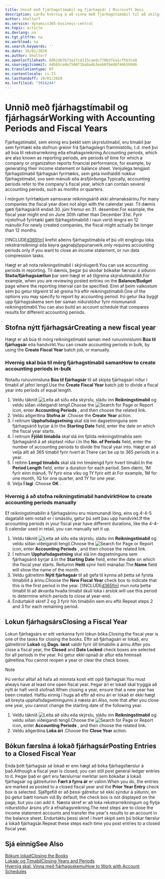 ```yaml
---
title: Unnið með fjárhagstímabil og fjárhagsár | Microsoft Docs
description: Lærðu hvernig á að vinna með fjárhagstímabil til að skilgreina hvenær fyrirtækið greinir frá fjárhagslegri frammistöðu.
author: bholtorf
ms.service: dynamics365-business-central
ms.topic: article
ms.devlang: na
ms.tgt_pltfrm: na
ms.workload: na
ms.search.keywords: ''
ms.date: 10/01/2020
ms.author: bholtorf
ms.openlocfilehash: 6d62db7673a37cd115caedc778b3fea1cf5b3ce8
ms.sourcegitcommit: ddbb5cede750df1baba4b3eab8fbed6744b5b9d6
ms.translationtype: HT
ms.contentlocale: is-IS
ms.lasthandoff: 10/01/2020
ms.locfileid: "3916244"
---
```

# <a name="working-with-accounting-periods-and-fiscal-years"></a><span data-ttu-id="585f4-103">Unnið með fjárhagstímabil og fjárhagsár</span><span class="sxs-lookup"><span data-stu-id="585f4-103">Working with Accounting Periods and Fiscal Years</span></span>

<span data-ttu-id="585f4-104">Fjárhagstímabil, sem einnig eru þekkt sem skýrslutímabil, eru tímabil þar sem fyrirtæki eða stofnun greinir frá fjárhagslegri frammistöðu, t.d. með því að búa til rekstrarreikning eða efnahagsreikning.</span><span class="sxs-lookup"><span data-stu-id="585f4-104">Accounting periods, which are also known as reporting periods, are periods of time for which a company or organization reports financial performance, for example, by generating their income statement or balance sheet.</span></span> <span data-ttu-id="585f4-105">Venjulega tengjast fjárhagstímabil fjárhagsári fyrirtækis, sem geta innihaldið nokkur fjárhagstímabil, svo sem mánuði eða ársfjórðunga.</span><span class="sxs-lookup"><span data-stu-id="585f4-105">Typically, accounting periods refer to the company's fiscal year, which can contain several accounting periods, such as months or quarters.</span></span>

<span data-ttu-id="585f4-106">Í mörgum fyrirtækjum samsvarar reikningsárið ekki almanaksárinu.</span><span class="sxs-lookup"><span data-stu-id="585f4-106">For many companies the fiscal year does not align with the calendar year.</span></span> <span data-ttu-id="585f4-107">Til dæmis gæti fjárhagsárið endað 30. júní fremur en 31. desember.</span><span class="sxs-lookup"><span data-stu-id="585f4-107">For example, the fiscal year might end on June 30th rather than December 31st.</span></span> <span data-ttu-id="585f4-108">Fyrir nýstofnuð fyrirtæki gæti fjárhagstímabilið í raun verið lengra en 12 mánuðir.</span><span class="sxs-lookup"><span data-stu-id="585f4-108">For newly created companies, the fiscal might actually be longer than 12 months.</span></span>  

[!INCLUDE[d365fin](includes/d365fin_md.md)] <span data-ttu-id="585f4-109">krefst aðeins fjárhagstímabila ef þú vilt eingöngu loka rekstrarreikningi eða keyra gagnaþjöppunarverk.</span><span class="sxs-lookup"><span data-stu-id="585f4-109">only requires accounting periods only if you want to close an income statement, or run data compression tasks.</span></span> 

<span data-ttu-id="585f4-110">Hægt er að nota reikningstímabil í skýrslugerð.</span><span class="sxs-lookup"><span data-stu-id="585f4-110">You can use accounting periods in reporting.</span></span> <span data-ttu-id="585f4-111">Til dæmis, þegar þú skoðar bókaðar færslur á síðunni **Staða/fjárhagsáætlun** þar sem hægt er að tilgreina skýrslutímabilið.</span><span class="sxs-lookup"><span data-stu-id="585f4-111">For example, when you are reviewing posted entries on the **Balance/Budget** page where the reporting interval can be specified.</span></span> <span data-ttu-id="585f4-112">Einn af þeim valkostum sem þú getur tilgreint til að greina frá eftir reikningstímabili.</span><span class="sxs-lookup"><span data-stu-id="585f4-112">One of the options you may specify to report by accounting period.</span></span> <span data-ttu-id="585f4-113">Þú getur líka byggt upp fjárhagsskema sem ber saman niðurstöður fyrir mismunandi reikningstímabil.</span><span class="sxs-lookup"><span data-stu-id="585f4-113">You can also build an account schedule that compares results for different accounting periods.</span></span>

## <a name="creating-a-new-fiscal-year"></a><span data-ttu-id="585f4-114">Stofna nýtt fjárhagsár</span><span class="sxs-lookup"><span data-stu-id="585f4-114">Creating a new fiscal year</span></span>

<span data-ttu-id="585f4-115">Hægt er að búa til mörg reikningstímabil saman með runuvinnslunni **Búa til fjárhagsár** eða handvirkt.</span><span class="sxs-lookup"><span data-stu-id="585f4-115">You can create accounting periods in bulk, by using the **Create Fiscal Year** batch job, or manually.</span></span>

### <a name="how-to-create-accounting-periods-in-bulk"></a><span data-ttu-id="585f4-116">Hvernig skal búa til mörg fjárhagstímabil saman</span><span class="sxs-lookup"><span data-stu-id="585f4-116">How to create accounting periods in-bulk</span></span>

<span data-ttu-id="585f4-117">Notaðu runuvinnsluna **Búa til fjárhagsár** til að skipta fjárhagsári niður í tímabil af jafnri lengd.</span><span class="sxs-lookup"><span data-stu-id="585f4-117">Use the **Create Fiscal Year** batch job to divide a fiscal year into periods of equal length.</span></span>  

1. <span data-ttu-id="585f4-118">Veldu táknið ![Leita að síðu eða skýrslu](media/ui-search/search_small.png "Leit að síðu eða skýrslu tákn"), sláðu inn **Reikningstímabil** og veldu síðan viðeigandi tengil.</span><span class="sxs-lookup"><span data-stu-id="585f4-118">Choose the ![Search for Page or Report](media/ui-search/search_small.png "Search for Page or Report icon") icon, enter **Accounting Periods** , and then choose the related link.</span></span>  
2. <span data-ttu-id="585f4-119">Veldu aðgerðina **Stofna ár** .</span><span class="sxs-lookup"><span data-stu-id="585f4-119">Choose the **Create Year** action.</span></span>  <!--What about the Scheduling option? Should we mention that? There's also the Report Output Type field...-->
3. <span data-ttu-id="585f4-120">Í reitnum **Upphafsdagsetning** skal slá inn dagsetninguna sem fjárhagsárið byrjar á.</span><span class="sxs-lookup"><span data-stu-id="585f4-120">In the **Starting Date** field, enter the date on which the fiscal year starts.</span></span>  
4. <span data-ttu-id="585f4-121">Í reitnum **Fjöldi tímabila** skal slá inn fjölda reikningstímabila sem fjárhagsárið á að skiptast niður í.</span><span class="sxs-lookup"><span data-stu-id="585f4-121">In the **No. of Periods** field, enter the number of accounting periods to divide the fiscal year into.</span></span> <span data-ttu-id="585f4-122">Hægt er að velja allt að 365 tímabil fyrir hvert ár.</span><span class="sxs-lookup"><span data-stu-id="585f4-122">There can be up to 365 periods in a year.</span></span>  
5. <span data-ttu-id="585f4-123">Í reitinn **Lengd tímabils** skal slá inn tímalengd fyrir hvert tímabil.</span><span class="sxs-lookup"><span data-stu-id="585f4-123">In the **Period Length** field, enter a duration for each period.</span></span> <span data-ttu-id="585f4-124">Sem dæmi, 1M fyrir einn mánuð, 1V fyrir eina viku og 1Y fyrir eitt ár.</span><span class="sxs-lookup"><span data-stu-id="585f4-124">For example, 1M for one month, 1Q for one quarter, and 1Y for one year.</span></span>  
6. <span data-ttu-id="585f4-125">Velja **Í lagi** .</span><span class="sxs-lookup"><span data-stu-id="585f4-125">Choose **OK** .</span></span>  

### <a name="how-to-create-accounting-periods-manually"></a><span data-ttu-id="585f4-126">Hvernig á að stofna reikningstímabil handvirkt</span><span class="sxs-lookup"><span data-stu-id="585f4-126">How to create accounting periods manually</span></span>

<span data-ttu-id="585f4-127">Ef reikningstímabilin á fjárhagsárinu eru mismunandi löng, eins og 4-4-5 dagatalið sem notað er í smásölu, getur þú sett þau upp handvirkt.</span><span class="sxs-lookup"><span data-stu-id="585f4-127">If the accounting periods in your fiscal year have different durations, like the 4-4-5 calendar used in retail, you can manually set it up.</span></span>  
  
1. <span data-ttu-id="585f4-128">Veldu táknið ![Leita að síðu eða skýrslu](media/ui-search/search_small.png "Leit að síðu eða skýrslu tákn"), sláðu inn **Reikningstímabil** og veldu síðan viðeigandi tengil.</span><span class="sxs-lookup"><span data-stu-id="585f4-128">Choose the ![Search for Page or Report](media/ui-search/search_small.png "Search for Page or Report icon") icon, enter **Accounting Periods** , and then choose the related link.</span></span>  
2. <span data-ttu-id="585f4-129">Í reitnum **Upphafsdagsetning** skal slá inn dagsetninguna sem fjárhagsárið byrjar á.</span><span class="sxs-lookup"><span data-stu-id="585f4-129">In the **Starting Date** field, enter the date on which the fiscal year starts.</span></span> <span data-ttu-id="585f4-130">Reiturinn **Heiti** sýnir heiti mánaðar.</span><span class="sxs-lookup"><span data-stu-id="585f4-130">The **Name** field will show the name of the month.</span></span>  
3. <span data-ttu-id="585f4-131">Veldu gátreitinn **Nýtt fjárhagsár** til að gefa til kynna að þetta sé fyrsta tímabilið á árinu.</span><span class="sxs-lookup"><span data-stu-id="585f4-131">Choose the **New Fiscal Year** check box to indicate that this is the first period in the year.</span></span> [!INCLUDE[d365fin](includes/d365fin_md.md)] <span data-ttu-id="585f4-132">mun nota þetta tímabil til að ákvarða hvaða tímabil skuli loka í árslok.</span><span class="sxs-lookup"><span data-stu-id="585f4-132">will use this period to determine which periods to close at year-end.</span></span>
4. <span data-ttu-id="585f4-133">Endurtakið skref 2 og 3 fyrir hin tímabilin sem eru eftir.</span><span class="sxs-lookup"><span data-stu-id="585f4-133">Repeat steps 2 and 3 for each remaining period.</span></span>  

## <a name="closing-a-fiscal-year"></a><span data-ttu-id="585f4-134">Lokun fjárhagsárs</span><span class="sxs-lookup"><span data-stu-id="585f4-134">Closing a Fiscal Year</span></span>

<span data-ttu-id="585f4-135">Lokun fjárhagsárs er eitt verkanna fyrir lokun bóka.</span><span class="sxs-lookup"><span data-stu-id="585f4-135">Closing the fiscal year is one of the tasks for closing the books.</span></span> <span data-ttu-id="585f4-136">Eftir að fjárhagsári er lokað, eru gátreitirnir **Lokað** og **Dags. læst** valdir fyrir öll tímabilin á árinu.</span><span class="sxs-lookup"><span data-stu-id="585f4-136">After you close a fiscal year, the **Closed** and **Date Locked** check boxes are selected for all periods in the year.</span></span> <span data-ttu-id="585f4-137">Þú getur ekki opnað ár aftur eða hreinsað gátreitina.</span><span class="sxs-lookup"><span data-stu-id="585f4-137">You cannot reopen a year or clear the check boxes.</span></span>

> [!NOTE]  
> <span data-ttu-id="585f4-138">Þú verður alltaf að hafa að minnsta kosti eitt opið fjárhagsár.</span><span class="sxs-lookup"><span data-stu-id="585f4-138">You must always have at least one open fiscal year.</span></span> <span data-ttu-id="585f4-139">Þegar ári er lokað skal tryggja að nýtt ár hafi verið stofnað.</span><span class="sxs-lookup"><span data-stu-id="585f4-139">When closing a year, ensure that a new year has been created.</span></span> <span data-ttu-id="585f4-140">Hafðu einnig í huga að eftir að einu ári er lokað er ekki hægt að breyta upphafsdagsetningunni á næsta ári.</span><span class="sxs-lookup"><span data-stu-id="585f4-140">Also, note that after you close one year, you cannot change the starting date of the following year.</span></span>

1. <span data-ttu-id="585f4-141">Veldu táknið ![Leita að síðu eða skýrslu](media/ui-search/search_small.png "Leit að síðu eða skýrslu tákn"), sláðu inn **Reikningstímabil** og veldu síðan viðeigandi tengil.</span><span class="sxs-lookup"><span data-stu-id="585f4-141">Choose the ![Search for Page or Report](media/ui-search/search_small.png "Search for Page or Report icon") icon, enter **Accounting Periods** , and then choose the related link.</span></span>  
2. <span data-ttu-id="585f4-142">Veldu aðgerðina **Loka ári** .</span><span class="sxs-lookup"><span data-stu-id="585f4-142">Choose the **Close Year** action.</span></span>  

## <a name="posting-entries-to-a-closed-fiscal-year"></a><span data-ttu-id="585f4-143">Bókun færslna á lokað fjárhagsár</span><span class="sxs-lookup"><span data-stu-id="585f4-143">Posting Entries to a Closed Fiscal Year</span></span>

<span data-ttu-id="585f4-144">Enda þótt fjárhagsár sé lokað er enn hægt að bóka fjárhagsfærslur á það.</span><span class="sxs-lookup"><span data-stu-id="585f4-144">Although a fiscal year is closed, you can still post general ledger entries to it.</span></span> <span data-ttu-id="585f4-145">Þegar það er gert eru færslurnar merktar sem bókaðar á lokað fjárhagsár og gátreiturinn **Fært á fyrra ár** er valinn.</span><span class="sxs-lookup"><span data-stu-id="585f4-145">When you do, the entries are marked as posted to a closed fiscal year and the **Prior Year Entry** check box is selected.</span></span> <span data-ttu-id="585f4-146">Sjálfgefið er að þessi gátreitur sé ekki sýndur á síðunni, en þú getur bætt honum við.</span><span class="sxs-lookup"><span data-stu-id="585f4-146">By default, the check box is not displayed on the page, but you can add it.</span></span> <span data-ttu-id="585f4-147">Næsta skref er að loka rekstrarreikningum og flytja niðurstöður ársins yfir á efnahagsreikning.</span><span class="sxs-lookup"><span data-stu-id="585f4-147">The next steps are to close the income statement accounts and transfer the year's results to an account in the balance sheet.</span></span> <span data-ttu-id="585f4-148">Endurtaktu þessi skref í hvert skipti sem þú bókar færslur á lokað fjárhagsár.</span><span class="sxs-lookup"><span data-stu-id="585f4-148">Repeat these steps each time you post entries to a closed fiscal year.</span></span>

## <a name="see-also"></a><span data-ttu-id="585f4-149">Sjá einnig</span><span class="sxs-lookup"><span data-stu-id="585f4-149">See Also</span></span>

[<span data-ttu-id="585f4-150">Bókum lokað</span><span class="sxs-lookup"><span data-stu-id="585f4-150">Closing the Books</span></span>](year-close-books.md)  
[<span data-ttu-id="585f4-151">Lokaár og Tímabil</span><span class="sxs-lookup"><span data-stu-id="585f4-151">Closing Years and Periods</span></span>](year-close-years-periods.md)  
[<span data-ttu-id="585f4-152">Hvernig skal: Vinna með fjárhagsskemu</span><span class="sxs-lookup"><span data-stu-id="585f4-152">How to Work with Account Schedules</span></span>](bi-how-work-account-schedule.md)  
